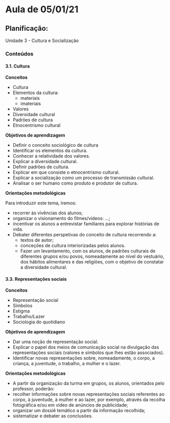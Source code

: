 # Aula de 05/01/21
## Planificação:
Unidade 3 - Cultura e Socialização
### Conteúdos 
#### 3.1. Cultura
**Conceitos**
 + Cultura 
 + Elementos da cultura: 
   - materiais 
   -  imateriais 
 + Valores 
 + Diversidade cultural 
 + Padrões de cultura 
 + Etnocentrismo cultural

**Objetivos de aprendizagem** 
 - Definir o conceito sociológico de cultura
 - Identificar os elementos da cultura. 
 - Conhecer a relatividade dos valores. 
 - Explicar a diversidade cultural. 
 - Definir padrões de cultura. 
 - Explicar em que consiste o etnocentrismo cultural. 
 - Explicar a socialização como um processo de transmissão cultural. 
 - Analisar o ser humano como produto e produtor de cultura.

**Orientações metodológicas**

Para introduzir este tema, iremos: 
  - recorrer às vivências dos alunos;
  - organizar o visionamento do filmes/vídeos: ...; 
  - incentivar os alunos a entrevistar familiares para explorar histórias de vida. 
  - Debater diferentes perspetivas do conceito de cultura recorrendo a: 
     - textos de autor; 
	 - conceções de cultura interiorizadas pelos alunos. 
	 - Fazer um levantamento, com os alunos, de padrões culturais de diferentes grupos e/ou povos, nomeadamente ao nível do vestuário, dos hábitos alimentares e das religiões, com o objetivo de constatar a diversidade cultural.

#### 3.3. Representações sociais
**Conceitos**
- Representação social
- Símbolos
- Estigma 
- Trabalho/Lazer
- Sociologia do quotidiano

**Objetivos de aprendizagem** 
- Dar uma noção de representação social. 
- Explicar o papel dos meios de comunicação social na divulgação das representações sociais (valores e símbolos que lhes estão associados). 
- Identificar novas representações sobre, nomeadamente, o corpo, a criança, a juventude, o trabalho, a mulher e o lazer.


**Orientações metodológicas**
- A partir da organização da turma em grupos, os alunos, orientados pelo professor, poderão: 
- recolher informações sobre novas representações sociais referentes ao corpo, à juventude, à mulher e ao lazer, por exemplo, através da recolha fotográfica e/ou em vídeo de anúncios de publicidade; 
- organizar um dossiê temático a partir da informação recolhida; 
- sistematizar e debater as conclusões.

<!--stackedit_data:
eyJoaXN0b3J5IjpbMTkxNzc1MTE4MywtMTkxMDQ1OTQwMF19
-->
